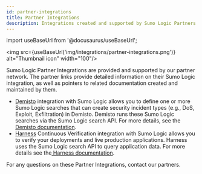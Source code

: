 ```yaml
---
id: partner-integrations
title: Partner Integrations
description: Integrations created and supported by Sumo Logic Partners.
---
```


import useBaseUrl from '@docusaurus/useBaseUrl';

<img src={useBaseUrl('img/integrations/partner-integrations.png')} alt="Thumbnail icon" width="100"/>

Sumo Logic Partner Integrations are provided and supported by our partner network. The partner links provide detailed information on their Sumo Logic integration, as well as pointers to related documentation created and maintained by them.

* [Demisto](https://www.demisto.com/) integration with Sumo Logic allows you to define one or more Sumo Logic searches that can create security incident types (e.g., DoS, Exploit, Exfiltration) in Demisto. Demisto runs these Sumo Logic searches via the Sumo Logic search API. For more details, see the [Demisto documentation](https://support.demisto.com/hc/en-us/articles/115002648087-Sumologic).
* [Harness](https://harness.io/) Continuous Verification integration with Sumo Logic allows you to verify your deployments and live production applications. Harness uses the Sumo Logic search API to query application data. For more details see the[ Harness documentation](https://docs.harness.io/article/wb2k4u4kxm-sumo-logic-verification-overview).

For any questions on these Partner Integrations, contact our partners.
